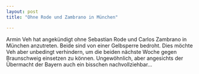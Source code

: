 ```yaml
---
layout: post
title: "Ohne Rode und Zambrano in München"

---
```


Armin Veh hat angekündigt ohne Sebastian Rode und Carlos Zambrano in München anzutreten. Beide sind von einer Gelbsperre bedroht. Dies möchte Veh aber unbedingt verhindern, um die beiden nächste Woche gegen Braunschweig einsetzen zu können. Ungewöhnlich, aber angesichts der Übermacht der Bayern auch ein bisschen nachvollziehbar...



